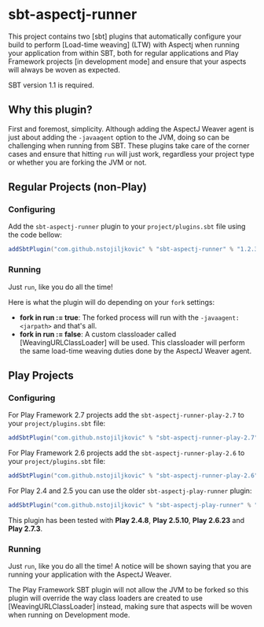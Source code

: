 sbt-aspectj-runner
=========

This project contains two [sbt] plugins that automatically configure your build to perform [Load-time weaving] \(LTW\)
with Aspectj when running your application from within SBT, both for regular applications and Play Framework projects
[in development mode] and ensure that your aspects will always be woven as expected.

SBT version 1.1 is required.

## Why this plugin?

First and foremost, simplicity. Although adding the AspectJ Weaver agent is just about adding the `-javaagent` option
to the JVM, doing so can be challenging when running from SBT. These plugins take care of the corner cases and ensure
that hitting `run` will just work, regardless your project type or whether you are forking the JVM or not.

## Regular Projects (non-Play)

### Configuring

Add the `sbt-aspectj-runner` plugin to your `project/plugins.sbt` file using the code bellow:

```scala
addSbtPlugin("com.github.nstojiljkovic" % "sbt-aspectj-runner" % "1.2.3")
```

### Running

Just `run`, like you do all the time!

Here is what the plugin will do depending on your `fork` settings:
* **fork in run := true**: The forked process will run with the `-javaagent:<jarpath>` and that's all.
* **fork in run := false**: A custom classloader called [WeavingURLClassLoader] will be used. This classloader will
  perform the same load-time weaving duties done by the AspectJ Weaver agent.


## Play Projects

### Configuring

For Play Framework 2.7 projects add the `sbt-aspectj-runner-play-2.7` to your `project/plugins.sbt` file:

```scala
addSbtPlugin("com.github.nstojiljkovic" % "sbt-aspectj-runner-play-2.7" % "1.2.3")

```

For Play Framework 2.6 projects add the `sbt-aspectj-runner-play-2.6` to your `project/plugins.sbt` file:

```scala
addSbtPlugin("com.github.nstojiljkovic" % "sbt-aspectj-runner-play-2.6" % "1.2.3")

```

For Play 2.4 and 2.5 you can use the older `sbt-aspectj-play-runner` plugin:

```scala
addSbtPlugin("com.github.nstojiljkovic" % "sbt-aspectj-play-runner" % "1.2.3")

```

This plugin has been tested with **Play 2.4.8**, **Play 2.5.10**, **Play 2.6.23** and **Play 2.7.3**.

### Running

Just `run`, like you do all the time! A notice will be shown saying that you are running your application with the
AspectJ Weaver.

The Play Framework SBT plugin will not allow the JVM to be forked so this plugin will override the way class loaders are
created to use [WeavingURLClassLoader] instead, making sure that aspects will be woven when running on Development mode.
